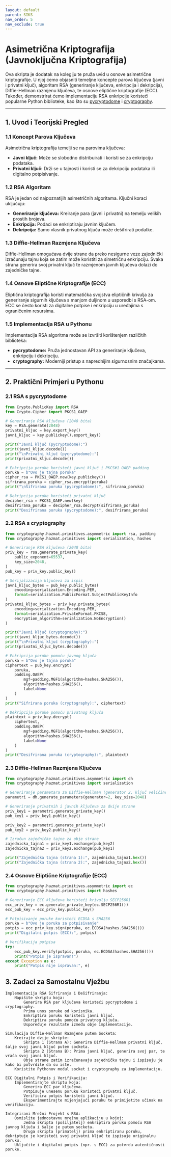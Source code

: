 ```yaml
---
layout: default
parent: SIKS
nav_order: 5
nav_exclude: true
---
```


# Asimetrična Kriptografija (Javnoključna Kriptografija)

Ova skripta je dodatak na kolegiju te pruža uvid u osnove asimetrične kriptografije. U njoj ćemo objasniti temeljne koncepte parova ključeva (javni i privatni ključ), algoritam RSA (generiranje ključeva, enkripcija i dekripcija), Diffie-Hellman razmjenu ključeva, te osnove eliptične kriptografije (ECC). Također, demonstrirat ćemo implementaciju RSA enkripcije koristeći popularne Python biblioteke, kao što su [pycryptodome](https://www.pycryptodome.org) i [cryptography](https://cryptography.io).

---

## 1. Uvod i Teorijski Pregled

### 1.1 Koncept Parova Ključeva

Asimetrična kriptografija temelji se na parovima ključeva:
- **Javni ključ:** Može se slobodno distribuirati i koristi se za enkripciju podataka.
- **Privatni ključ:** Drži se u tajnosti i koristi se za dekripciju podataka ili digitalno potpisivanje.

### 1.2 RSA Algoritam

RSA je jedan od najpoznatijih asimetričnih algoritama. Ključni koraci uključuju:
- **Generiranje ključeva:** Kreiranje para (javni i privatni) na temelju velikih prostih brojeva.
- **Enkripcija:** Podaci se enkriptiraju javnim ključem.
- **Dekripcija:** Samo vlasnik privatnog ključa može dešifrirati podatke.

### 1.3 Diffie-Hellman Razmjena Ključeva

Diffie-Hellman omogućava dvije strane da preko nesigurne veze zajednički izračunaju tajnu koja se zatim može koristiti za simetričnu enkripciju. Svaka strana generira svoj privatni ključ te razmjenom javnih ključeva dolazi do zajedničke tajne.

### 1.4 Osnove Eliptične Kriptografije (ECC)

Eliptična kriptografija koristi matematička svojstva eliptičnih krivulja za generiranje sigurnih ključeva s manjom duljinom u usporedbi s RSA-om. ECC se često koristi za digitalne potpise i enkripciju u uređajima s ograničenim resursima.

### 1.5 Implementacija RSA u Pythonu

Implementacija RSA algoritma može se izvršiti korištenjem različitih biblioteka:
- **pycryptodome:** Pruža jednostavan API za generiranje ključeva, enkripciju i dekripciju.
- **cryptography:** Moderniji pristup s naprednijim sigurnosnim značajkama.

---

## 2. Praktični Primjeri u Pythonu

### 2.1 RSA s pycryptodome

```python
from Crypto.PublicKey import RSA
from Crypto.Cipher import PKCS1_OAEP

# Generiranje RSA ključeva (2048 bita)
key = RSA.generate(2048)
privatni_kljuc = key.export_key()
javni_kljuc = key.publickey().export_key()

print("Javni ključ (pycryptodome):")
print(javni_kljuc.decode())
print("\nPrivatni ključ (pycryptodome):")
print(privatni_kljuc.decode())

# Enkripcija poruke koristeći javni ključ i PKCS#1 OAEP padding
poruka = b"Ovo je tajna poruka"
cipher_rsa = PKCS1_OAEP.new(key.publickey())
sifrirana_poruka = cipher_rsa.encrypt(poruka)
print("\nSifrirana poruka (pycryptodome):", sifrirana_poruka)

# Dekripcija poruke koristeći privatni ključ
decipher_rsa = PKCS1_OAEP.new(key)
desifrirana_poruka = decipher_rsa.decrypt(sifrirana_poruka)
print("Desifrirana poruka (pycryptodome):", desifrirana_poruka)
```

### 2.2 RSA s cryptography

```python
from cryptography.hazmat.primitives.asymmetric import rsa, padding
from cryptography.hazmat.primitives import serialization, hashes

# Generiranje RSA ključeva (2048 bita)
priv_key = rsa.generate_private_key(
    public_exponent=65537,
    key_size=2048,
)
pub_key = priv_key.public_key()

# Serijalizacija ključeva za ispis
javni_kljuc_bytes = pub_key.public_bytes(
    encoding=serialization.Encoding.PEM,
    format=serialization.PublicFormat.SubjectPublicKeyInfo
)
privatni_kljuc_bytes = priv_key.private_bytes(
    encoding=serialization.Encoding.PEM,
    format=serialization.PrivateFormat.PKCS8,
    encryption_algorithm=serialization.NoEncryption()
)

print("Javni ključ (cryptography):")
print(javni_kljuc_bytes.decode())
print("\nPrivatni ključ (cryptography):")
print(privatni_kljuc_bytes.decode())

# Enkripcija poruke pomoću javnog ključa
poruka = b"Ovo je tajna poruka"
ciphertext = pub_key.encrypt(
    poruka,
    padding.OAEP(
        mgf=padding.MGF1(algorithm=hashes.SHA256()),
        algorithm=hashes.SHA256(),
        label=None
    )
)
print("Sifrirana poruka (cryptography):", ciphertext)

# Dekripcija poruke pomoću privatnog ključa
plaintext = priv_key.decrypt(
    ciphertext,
    padding.OAEP(
        mgf=padding.MGF1(algorithm=hashes.SHA256()),
        algorithm=hashes.SHA256(),
        label=None
    )
)
print("Desifrirana poruka (cryptography):", plaintext)
```

### 2.3 Diffie-Hellman Razmjena Ključeva

```python
from cryptography.hazmat.primitives.asymmetric import dh
from cryptography.hazmat.primitives import serialization

# Generiranje parametara za Diffie-Hellman (generator 2, ključ veličine 2048 bita)
parametri = dh.generate_parameters(generator=2, key_size=2048)

# Generiranje privatnih i javnih ključeva za dvije strane
priv_key1 = parametri.generate_private_key()
pub_key1 = priv_key1.public_key()

priv_key2 = parametri.generate_private_key()
pub_key2 = priv_key2.public_key()

# Izračun zajedničke tajne za obje strane
zajednicka_tajna1 = priv_key1.exchange(pub_key2)
zajednicka_tajna2 = priv_key2.exchange(pub_key1)

print("Zajednička tajna (strana 1):", zajednicka_tajna1.hex())
print("Zajednička tajna (strana 2):", zajednicka_tajna2.hex())
```

### 2.4 Osnove Eliptične Kriptografije (ECC)

```python
from cryptography.hazmat.primitives.asymmetric import ec
from cryptography.hazmat.primitives import hashes

# Generiranje ECC ključeva koristeći krivulju SECP256R1
ecc_priv_key = ec.generate_private_key(ec.SECP256R1())
ecc_pub_key = ecc_priv_key.public_key()

# Potpisivanje poruke koristeći ECDSA s SHA256
poruka = b"Ovo je poruka za potpisivanje"
potpis = ecc_priv_key.sign(poruka, ec.ECDSA(hashes.SHA256()))
print("Digitalni potpis (ECC):", potpis)

# Verifikacija potpisa
try:
    ecc_pub_key.verify(potpis, poruka, ec.ECDSA(hashes.SHA256()))
    print("Potpis je ispravan!")
except Exception as e:
    print("Potpis nije ispravan:", e)

```

## 3. Zadaci za Samostalnu Vježbu

    Implementacija RSA Šifriranja i Dešifriranja:
        Napišite skriptu koja:
            Generira RSA par ključeva koristeći pycryptodome i cryptography.
            Prima unos poruke od korisnika.
            Enkriptira poruku koristeći javni ključ.
            Dekriptira poruku pomoću privatnog ključa.
            Uspoređuje rezultate između obje implementacije.

    Simulacija Diffie-Hellman Razmjene putem Socketa:
        Kreirajte dvije skripte:
            Skripta 1 (Strana A): Generira Diffie-Hellman privatni ključ, šalje svoj javni ključ putem socketa.
            Skripta 2 (Strana B): Prima javni ključ, generira svoj par, te vraća svoj javni ključ.
            Obje strane zatim izračunavaju zajedničku tajnu i ispisuju je kako bi potvrdile da su iste.
        Koristite Pythonov modul socket i cryptography za implementaciju.

    ECC Digitalni Potpis i Verifikacija:
        Implementirajte skriptu koja:
            Generira ECC par ključeva.
            Potpisuje unesenu poruku koristeći privatni ključ.
            Verificira potpis koristeći javni ključ.
            Eksperimentirajte mijenjajući poruku te primijetite učinak na verifikaciju.

    Integrirani Mrežni Projekt s RSA:
        Osmislite jednostavnu mrežnu aplikaciju u kojoj:
            Jedna skripta (pošiljatelj) enkriptira poruku pomoću RSA javnog ključa i šalje je putem socketa.
            Druga skripta (primatelj) prima enkriptiranu poruku, dekriptuje je koristeći svoj privatni ključ te ispisuje originalnu poruku.
        Uključite i digitalni potpis (npr. s ECC) za potvrdu autentičnosti poruke.
